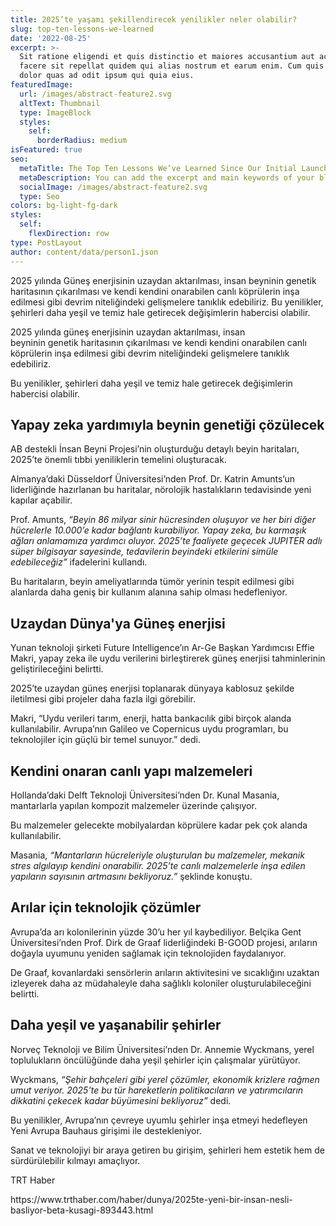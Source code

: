 ```yaml
---
title: 2025’te yaşamı şekillendirecek yenilikler neler olabilir?
slug: top-ten-lessons-we-learned
date: '2022-08-25'
excerpt: >-
  Sit ratione eligendi et quis distinctio et maiores accusantium aut accusamus
  facere sit repellat quidem qui alias nostrum et earum enim. Cum quis sint eos
  dolor quas ad odit ipsum qui quia eius.
featuredImage:
  url: /images/abstract-feature2.svg
  altText: Thumbnail
  type: ImageBlock
  styles:
    self:
      borderRadius: medium
isFeatured: true
seo:
  metaTitle: The Top Ten Lessons We’ve Learned Since Our Initial Launch
  metaDescription: You can add the excerpt and main keywords of your blog post here.
  socialImage: /images/abstract-feature2.svg
  type: Seo
colors: bg-light-fg-dark
styles:
  self:
    flexDirection: row
type: PostLayout
author: content/data/person1.json
---
```

2025 yılında Güneş enerjisinin uzaydan aktarılması, insan beyninin genetik haritasının çıkarılması ve kendi kendini onarabilen canlı köprülerin inşa edilmesi gibi devrim niteliğindeki gelişmelere tanıklık edebiliriz. Bu yenilikler, şehirleri daha yeşil ve temiz hale getirecek değişimlerin habercisi olabilir.

2025 yılında güneş enerjisinin uzaydan aktarılması, insan beyninin genetik haritasının çıkarılması ve kendi kendini onarabilen canlı köprülerin inşa edilmesi gibi devrim niteliğindeki gelişmelere tanıklık edebiliriz.

Bu yenilikler, şehirleri daha yeşil ve temiz hale getirecek değişimlerin habercisi olabilir.

## Yapay zeka yardımıyla beynin genetiği çözülecek



AB destekli İnsan Beyni Projesi’nin oluşturduğu detaylı beyin haritaları, 2025’te önemli tıbbi yeniliklerin temelini oluşturacak.

Almanya’daki Düsseldorf Üniversitesi’nden Prof. Dr. Katrin Amunts’un liderliğinde hazırlanan bu haritalar, nörolojik hastalıkların tedavisinde yeni kapılar açabilir.

Prof. Amunts, *“Beyin 86 milyar sinir hücresinden oluşuyor ve her biri diğer hücrelerle 10.000’e kadar bağlantı kurabiliyor. Yapay zeka, bu karmaşık ağları anlamamıza yardımcı oluyor. 2025’te faaliyete geçecek JUPITER adlı süper bilgisayar sayesinde, tedavilerin beyindeki etkilerini simüle edebileceğiz”* ifadelerini kullandı.

Bu haritaların, beyin ameliyatlarında tümör yerinin tespit edilmesi gibi alanlarda daha geniş bir kullanım alanına sahip olması hedefleniyor.

## Uzaydan Dünya'ya Güneş enerjisi



Yunan teknoloji şirketi Future Intelligence’ın Ar-Ge Başkan Yardımcısı Effie Makri, yapay zeka ile uydu verilerini birleştirerek güneş enerjisi tahminlerinin geliştirileceğini belirtti.

2025’te uzaydan güneş enerjisi toplanarak dünyaya kablosuz şekilde iletilmesi gibi projeler daha fazla ilgi görebilir.

Makri, “Uydu verileri tarım, enerji, hatta bankacılık gibi birçok alanda kullanılabilir. Avrupa’nın Galileo ve Copernicus uydu programları, bu teknolojiler için güçlü bir temel sunuyor.” dedi.

## Kendini onaran canlı yapı malzemeleri



Hollanda’daki Delft Teknoloji Üniversitesi’nden Dr. Kunal Masania, mantarlarla yapılan kompozit malzemeler üzerinde çalışıyor.

Bu malzemeler gelecekte mobilyalardan köprülere kadar pek çok alanda kullanılabilir.

Masania, *“Mantarların hücreleriyle oluşturulan bu malzemeler, mekanik stres algılayıp kendini onarabilir. 2025’te canlı malzemelerle inşa edilen yapıların sayısının artmasını bekliyoruz.”* şeklinde konuştu.

## Arılar için teknolojik çözümler



Avrupa’da arı kolonilerinin yüzde 30’u her yıl kaybediliyor. Belçika Gent Üniversitesi’nden Prof. Dirk de Graaf liderliğindeki B-GOOD projesi, arıların doğayla uyumunu yeniden sağlamak için teknolojiden faydalanıyor.

De Graaf, kovanlardaki sensörlerin arıların aktivitesini ve sıcaklığını uzaktan izleyerek daha az müdahaleyle daha sağlıklı koloniler oluşturulabileceğini belirtti.

## Daha yeşil ve yaşanabilir şehirler



Norveç Teknoloji ve Bilim Üniversitesi’nden Dr. Annemie Wyckmans, yerel toplulukların öncülüğünde daha yeşil şehirler için çalışmalar yürütüyor.

Wyckmans, *“Şehir bahçeleri gibi yerel çözümler, ekonomik krizlere rağmen umut veriyor. 2025’te bu tür hareketlerin politikacıların ve yatırımcıların dikkatini çekecek kadar büyümesini bekliyoruz”* dedi.

Bu yenilikler, Avrupa’nın çevreye uyumlu şehirler inşa etmeyi hedefleyen Yeni Avrupa Bauhaus girişimi ile destekleniyor.

Sanat ve teknolojiyi bir araya getiren bu girişim, şehirleri hem estetik hem de sürdürülebilir kılmayı amaçlıyor.

TRT Haber

https\://www\.trthaber.com/haber/dunya/2025te-yeni-bir-insan-nesli-basliyor-beta-kusagi-893443.html
